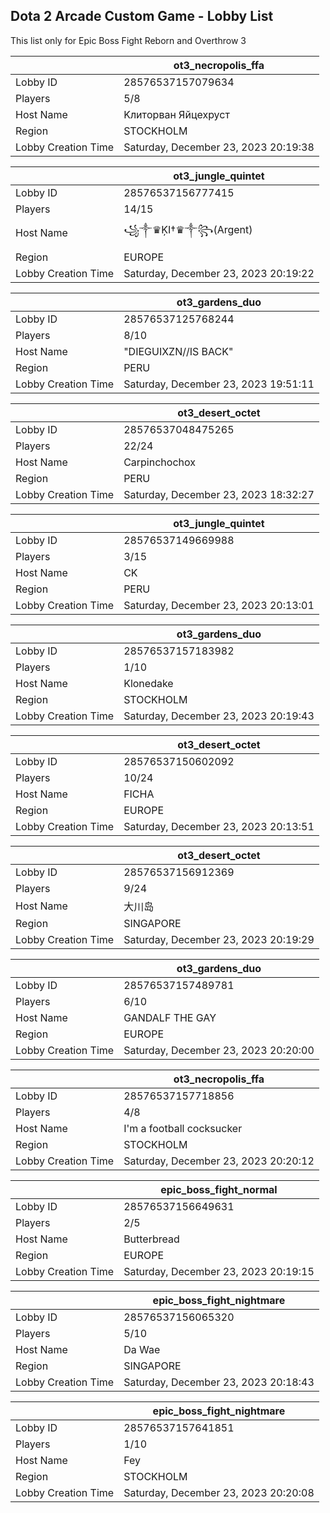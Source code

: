 ## Dota 2 Arcade Custom Game - Lobby List

This list only for Epic Boss Fight Reborn and Overthrow 3

|  | ot3_necropolis_ffa |
| ------ | ------ |
| Lobby ID | 28576537157079634 |
| Players | 5/8 |
| Host Name | Kлитoрвaн Яйцexpycт |
| Region | STOCKHOLM |
| Lobby Creation Time | Saturday, December 23, 2023 20:19:38 |


|  | ot3_jungle_quintet |
| ------ | ------ |
| Lobby ID | 28576537156777415 |
| Players | 14/15 |
| Host Name | ꧁༒♛ĶI†♛༒꧂(Argent) |
| Region | EUROPE |
| Lobby Creation Time | Saturday, December 23, 2023 20:19:22 |


|  | ot3_gardens_duo |
| ------ | ------ |
| Lobby ID | 28576537125768244 |
| Players | 8/10 |
| Host Name | "DIEGUIXZN//IS BACK" |
| Region | PERU |
| Lobby Creation Time | Saturday, December 23, 2023 19:51:11 |


|  | ot3_desert_octet |
| ------ | ------ |
| Lobby ID | 28576537048475265 |
| Players | 22/24 |
| Host Name | Carpinchochox |
| Region | PERU |
| Lobby Creation Time | Saturday, December 23, 2023 18:32:27 |


|  | ot3_jungle_quintet |
| ------ | ------ |
| Lobby ID | 28576537149669988 |
| Players | 3/15 |
| Host Name | CK |
| Region | PERU |
| Lobby Creation Time | Saturday, December 23, 2023 20:13:01 |


|  | ot3_gardens_duo |
| ------ | ------ |
| Lobby ID | 28576537157183982 |
| Players | 1/10 |
| Host Name | Klonedake |
| Region | STOCKHOLM |
| Lobby Creation Time | Saturday, December 23, 2023 20:19:43 |


|  | ot3_desert_octet |
| ------ | ------ |
| Lobby ID | 28576537150602092 |
| Players | 10/24 |
| Host Name | FICHA |
| Region | EUROPE |
| Lobby Creation Time | Saturday, December 23, 2023 20:13:51 |


|  | ot3_desert_octet |
| ------ | ------ |
| Lobby ID | 28576537156912369 |
| Players | 9/24 |
| Host Name | 大川岛 |
| Region | SINGAPORE |
| Lobby Creation Time | Saturday, December 23, 2023 20:19:29 |


|  | ot3_gardens_duo |
| ------ | ------ |
| Lobby ID | 28576537157489781 |
| Players | 6/10 |
| Host Name | GANDALF THE GAY |
| Region | EUROPE |
| Lobby Creation Time | Saturday, December 23, 2023 20:20:00 |


|  | ot3_necropolis_ffa |
| ------ | ------ |
| Lobby ID | 28576537157718856 |
| Players | 4/8 |
| Host Name | I'm a football cocksucker |
| Region | STOCKHOLM |
| Lobby Creation Time | Saturday, December 23, 2023 20:20:12 |


|  | epic_boss_fight_normal |
| ------ | ------ |
| Lobby ID | 28576537156649631 |
| Players | 2/5 |
| Host Name | Butterbread |
| Region | EUROPE |
| Lobby Creation Time | Saturday, December 23, 2023 20:19:15 |


|  | epic_boss_fight_nightmare |
| ------ | ------ |
| Lobby ID | 28576537156065320 |
| Players | 5/10 |
| Host Name | Da Wae |
| Region | SINGAPORE |
| Lobby Creation Time | Saturday, December 23, 2023 20:18:43 |


|  | epic_boss_fight_nightmare |
| ------ | ------ |
| Lobby ID | 28576537157641851 |
| Players | 1/10 |
| Host Name | Fey |
| Region | STOCKHOLM |
| Lobby Creation Time | Saturday, December 23, 2023 20:20:08 |


